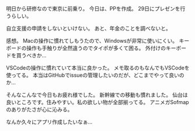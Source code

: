 明日から研修なので東京に前乗り。
今日は、PPを作成。
29日にプレゼンを行うらしい。

自立支援の申請をしないといけない。
あと、年金のことを調べないと。

感想。
Macの操作に慣れてしもうたので、Windowsが非常に使いにくい。
キーボードの操作も手触りが全然違うのでタイポが多くて困る。
外付けのキーボードを買うべきか…

VSCodeの操作に慣れていて本当に良かった。
メモ取るのもなんでもVSCodeを使ってる。
本当はGitHubでissueの管理したいのだが、どこまでやって良いのか…

そんなこんなで今日もお疲れ様でした。
新幹線での移動も慣れました。
仙台は良いところです。住みやすい。私の欲しい物が全部揃ってる。
アニメガSofmapのありがたさが心に沁みる。

なんか久々にアプリ作成したいなぁ…
